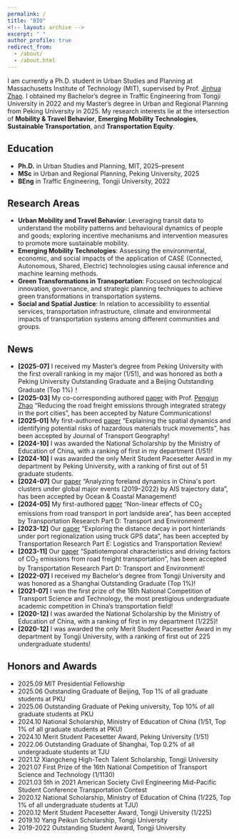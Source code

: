 ```yaml
---
permalink: /
title: "BIO"
<!-- layout: archive -->
excerpt: " "
author_profile: true
redirect_from: 
  - /about/
  - /about.html
---
```


I am currently a Ph.D. student in Urban Studies and Planning at Massachusetts Institute of Technology (MIT), supervised by Prof. [Jinhua Zhao](https://dusp.mit.edu/people/jinhua-zhao). I obtained my Bachelor’s degree in Traffic Engineering from Tongji University in 2022 and my Master’s degree in Urban and Regional Planning from Peking University in 2025. My research interests lie at the intersection of **Mobility & Travel Behavior**, **Emerging Mobility Technologies**, **Sustainable Transportation**, and **Transportation Equity**.


Education
------
* **Ph.D.** in Urban Studies and Planning, MIT, 2025–present
* **MSc** in Urban and Regional Planning, Peking University, 2025
* **BEng** in Traffic Engineering, Tongji University, 2022


Research Areas
------
* **Urban Mobility and Travel Behavior**: Leveraging transit data to understand the mobility patterns and behavioural dynamics of people and goods; exploring incentive mechanisms and intervention measures to promote more sustainable mobility.
* **Emerging Mobility Technologies**: Assessing the environmental, economic, and social impacts of the application of CASE (Connected, Autonomous, Shared, Electric) technologies using causal inference and machine learning methods.
* **Green Transformations in Transportation**: Focused on technological innovation, governance, and strategic planning techniques to achieve green transformations in transportation systems.
* **Social and Spatial Justice**: In relation to accessibility to essential services, transportation infrastructure, climate and environmental impacts of transportation systems among different communities and groups.


News
------
* **[2025-07]** I received my Master’s degree from Peking University with the first overall ranking in my major (1/51), and was honored as both a Peking University Outstanding Graduate and a Beijing Outstanding Graduate (Top 1%)！
* **[2025-03]** My co-corresponding authored [paper](https://doi.org/10.1038/s41467-025-57861-z) with Prof. [Pengjun Zhao](https://urban.pkusz.edu.cn/info/1013/3181.htm) “Reducing the road freight emissions through integrated strategy in the port cities”, has been accepted by Nature Communications!
* **[2025-01]** My first-authored [paper](https://doi.org/10.1016/j.jtrangeo.2025.104125) “Explaining the spatial dynamics and identifying potential risks of hazardous materials truck movements”, has been accepted by Journal of Transport Geography!
* **[2024-10]** I was awarded the National Scholarship by the Ministry of Education of China, with a ranking of first in my department (1/51)!
* **[2024-10]** I was awarded the only Merit Student Pacesetter Award in my department by Peking University, with a ranking of first out of 51 graduate students. 
* **[2024-07]** Our [paper](https://doi.org/10.1016/j.ocecoaman.2024.107269) “Analyzing foreland dynamics in China's port clusters under global major events (2019–2022) by AIS trajectory data”, has been accepted by Ocean & Coastal Management!
* **[2024-05]** My first-authored [paper](https://doi.org/10.1016/j.trd.2024.104264) “Non-linear effects of CO<sub>2</sub> emissions from road transport in port landside area”, has been accepted by Transportation Research Part D: Transport and Environment!
* **[2023-12]** Our [paper](https://doi.org/10.1016/j.tre.2023.103390) “Exploring the distance decay in port hinterlands under port regionalization using truck GPS data”, has been accepted by Transportation Research Part E: Logistics and Transportation Review!
* **[2023-11]** Our [paper](https://doi.org/10.1016/j.trd.2023.103983) “Spatiotemporal characteristics and driving factors of CO<sub>2</sub> emissions from road freight transportation”, has been accepted by Transportation Research Part D: Transport and Environment!
* **[2022-07]** I received my Bachelor’s degree from Tongji University and was honored as a Shanghai Outstanding Graduate (Top 1%)!
* **[2021-07]** I won the first prize of the 16th National Competition of Transport Science and Technology, the most prestigious undergraduate academic competition in China’s transportation field!
* **[2020-12]** I was awarded the National Scholarship by the Ministry of Education of China, with a ranking of first in my department (1/225)!
* **[2020-12]** I was awarded the only Merit Student Pacesetter Award in my department by Tongji University, with a ranking of first out of 225 undergraduate students!


Honors and Awards
------
* 2025.09 MIT Presidential Fellowship
* 2025.06 Outstanding Graduate of Beijing, Top 1% of all graduate students at PKU
* 2025.06 Outstanding Graduate of Peking university, Top 10% of all graduate students at PKU
* 2024.10 National Scholarship, Ministry of Education of China (1/51, Top 1% of all graduate students at PKU)
* 2024.10 Merit Student Pacesetter Award, Peking University (1/51)
* 2022.06 Outstanding Graduate of Shanghai, Top 0.2% of all undergraduate students at TJU
* 2021.12 Xiangcheng High-Tech Talent Scholarship, Tongji University
* 2021.07 First Prize of the 16th National Competition of Transport Science and Technology (1/1130)
* 2021.03 5th in 2021 American Society Civil Engineering Mid-Pacific Student Conference Transportation Contest
* 2020.12 National Scholarship, Ministry of Education of China (1/225, Top 1% of all undergraduate students at TJU)
* 2020.12 Merit Student Pacesetter Award, Tongji University (1/225)
* 2019.10 Yang Peikun Scholarship, Tongji University
* 2019-2022 Outstanding Student Award, Tongji University


<!-- Google tag (gtag.js) -->
<script async src="https://www.googletagmanager.com/gtag/js?id=G-Y47E4YWEVD"></script>
<script>
  window.dataLayer = window.dataLayer || [];
  function gtag(){dataLayer.push(arguments);}
  gtag('js', new Date());

  gtag('config', 'G-Y47E4YWEVD');
</script>
